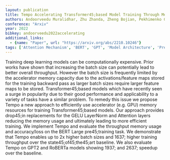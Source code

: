 ```yaml
---
layout: publication
title: Tempo Accelerating Transformer45;based Model Training Through Memory Footprint Reduction
authors: Andoorveedu Muralidhar, Zhu Zhanda, Zheng Bojian, Pekhimenko Gennady
conference: "Arxiv"
year: 2022
bibkey: andoorveedu2022accelerating
additional_links:
  - {name: "Paper", url: "https://arxiv.org/abs/2210.10246"}
tags: ['Attention Mechanism', 'BERT', 'GPT', 'Model Architecture', 'Pretraining Methods', 'Training Techniques', 'Transformer']
---
```

Training deep learning models can be computationally expensive. Prior works have shown that increasing the batch size can potentially lead to better overall throughput. However the batch size is frequently limited by the accelerator memory capacity due to the activations/feature maps stored for the training backward pass as larger batch sizes require larger feature maps to be stored. Transformer45;based models which have recently seen a surge in popularity due to their good performance and applicability to a variety of tasks have a similar problem. To remedy this issue we propose Tempo a new approach to efficiently use accelerator (e.g. GPU) memory resources for training Transformer45;based models. Our approach provides drop45;in replacements for the GELU LayerNorm and Attention layers reducing the memory usage and ultimately leading to more efficient training. We implement Tempo and evaluate the throughput memory usage and accuracy/loss on the BERT Large pre45;training task. We demonstrate that Tempo enables up to 2x higher batch sizes and 1637; higher training throughput over the state45;of45;the45;art baseline. We also evaluate Tempo on GPT2 and RoBERTa models showing 1937; and 2637; speedup over the baseline.
